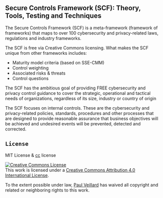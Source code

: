## Secure Controls Framework (SCF): Theory, Tools, Testing and Techniques

The Secure Controls Framework (SCF) is a meta-framework (framework of frameworks) that maps to over 100 cybersecurity and privacy-related laws, regulations and industry frameworks.

The SCF is free via Creative Commons licensing. What makes the SCF unique from other frameworks includes:
- Maturity model criteria (based on SSE-CMM)
- Control weighting
- Associated risks & threats
- Control questions

The SCF has the ambitious goal of providing FREE cybersecurity and privacy control guidance to cover the strategic, operational and tactical needs of organizations, regardless of its size, industry or country of origin

The SCF focuses on internal controls. These are the cybersecurity and privacy-related policies, standards, procedures and other processes that are designed to provide reasonable assurance that business objectives will be achieved and undesired events will be prevented, detected and corrected.


## `License`
MIT License & [cc](https://creativecommons.org/licenses/by/4.0/) license

<a rel="license" href="http://creativecommons.org/licenses/by/4.0/"><img alt="Creative Commons License" style="border-width:0" src="https://i.creativecommons.org/l/by/4.0/88x31.png" /></a><br />This work is licensed under a <a rel="license" href="http://creativecommons.org/licenses/by/4.0/">Creative Commons Attribution 4.0 International License</a>.

To the extent possible under law, [Paul Veillard](https://github.com/paulveillard/) has waived all copyright and related or neighboring rights to this work.